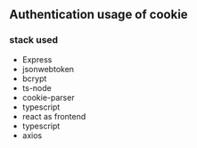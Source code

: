 ## Authentication usage of cookie

### stack used
- Express
- jsonwebtoken
- bcrypt
- ts-node
- cookie-parser
- typescript
- react as frontend
- typescript
- axios
